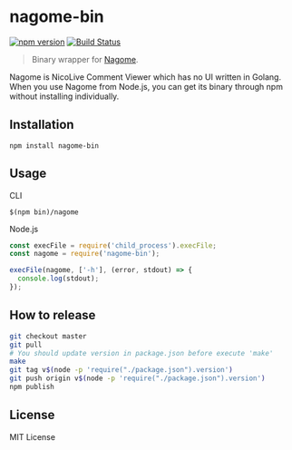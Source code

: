 # nagome-bin

[![npm version](https://badge.fury.io/js/nagome-bin.svg)](https://badge.fury.io/js/nagome-bin) [![Build Status](https://travis-ci.org/y0za/nagome-bin.svg?branch=master)](https://travis-ci.org/y0za/nagome-bin)

> Binary wrapper for [Nagome](https://github.com/diginatu/nagome).

Nagome is NicoLive Comment Viewer which has no UI written in Golang. When you use Nagome from Node.js, you can get its binary through npm without installing individually.

## Installation
```
npm install nagome-bin
```

## Usage
CLI
```
$(npm bin)/nagome
```

Node.js
```js
const execFile = require('child_process').execFile;
const nagome = require('nagome-bin');

execFile(nagome, ['-h'], (error, stdout) => {
  console.log(stdout);
});
```

## How to release
```sh
git checkout master
git pull
# You should update version in package.json before execute 'make'
make
git tag v$(node -p 'require("./package.json").version')
git push origin v$(node -p 'require("./package.json").version')
npm publish
```

## License
MIT License


